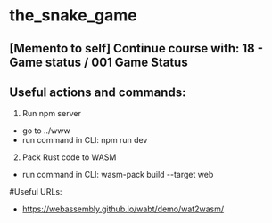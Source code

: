 # the_snake_game

## [Memento to self] Continue course with: 18 - Game status / 001 Game Status

## Useful actions and commands:
1. Run npm server
- go to ../www
- run command in CLI: npm run dev

2. Pack Rust code to WASM
- run command in CLI: wasm-pack build --target web

#Useful URLs:
- https://webassembly.github.io/wabt/demo/wat2wasm/
